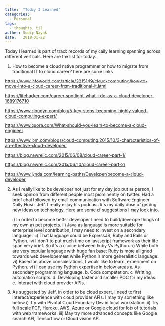 ```yaml
---
title:  "Today I Learned"
categories:
  - Personal
tags:
  - thoughts, til
auther: Sudip Nayak
date:   2018-01-22
---
```


Today I learned is part of track records of my  daily learning spanning across different verticals.
Here are the list for today.

1. How to become a cloud native programmer or how to migrate from traditional IT to cloud career? here are some links

https://www.infoworld.com/article/3215149/cloud-computing/how-to-move-into-a-cloud-career-from-traditional-it.html

https://lifehacker.com/career-spotlight-what-i-do-as-a-cloud-developer-1689176710

https://www.cloudyn.com/blog/5-key-steps-becoming-highly-valued-cloud-computing-expert/

https://www.quora.com/What-should-you-learn-to-become-a-cloud-engineer

https://www.ibm.com/blogs/cloud-computing/2015/10/3-characteristics-of-an-effective-cloud-developer/

https://blog.newrelic.com/2015/06/08/cloud-career-part-1/

https://blog.newrelic.com/2015/06/10/cloud-career-part-2/

https://www.lynda.com/learning-paths/Developer/become-a-cloud-developer

2. As I really like to be developer not just for my day job but as person, I seek opinion from different people most prominently on twitter. Had a brief chat followed by email communication with Software Engineer Daily Host : Jeff. I really enjoy his podcast. It's my daily dose of getting new ideas on technology. Here are some of suggestions I may look into.
  
     i) In order to become better developer I need to       build/develope things of my own as pet projects.
     ii) Java as language is more suitable for enterprise level contribution, I may need to invest on a secondary language.
     iii) That language could be ExpressJS, Ruby and Rails or Python.
     iv)  I don't to put much time on javascript framework as their life span very brief. So it's a choice between Ruby Vs Python.
  v) While both are very popular language with huge fan base; Ruby is more alligned towards web developement while Python is more generalistic language.
  vi) Based on above considerations, I would like to learn, experiment on Python. 
  vii) I can use my Python expertise in below areas
           a. As secondary programming language.
	       b. Code competetion.
           c. Writting automation scripts.
           d. Developing faster and smaller POC for my ideas.
           e. Interact with cloud provider APIs.
       
3. As suggested by Jeff, in order to be cloud expert, I need to first interact/experience with cloud provider APIs. 
   I may try something like below
   i) Try with Pivotal Cloud Foundary Dev in local workstation.
   ii) Try full scale PCF, Heroku, AWS, Azure or Google cloud for lots of tutorials with web frameworks.
   iii) May try more advanced concepts like Google search API, Tensorflow or Cloud vision API.    
